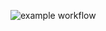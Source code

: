 ![example workflow](https://github.com/DariaDolotina/yamdb_final/actions/workflows/main.yml/badge.svg)
